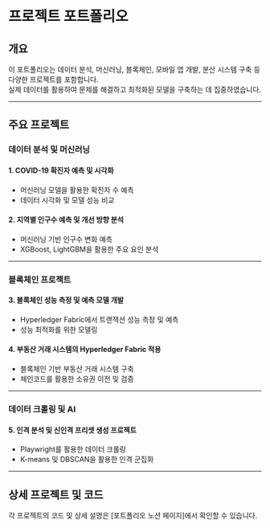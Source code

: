 # 프로젝트 포트폴리오  

## 개요  
이 포트폴리오는 데이터 분석, 머신러닝, 블록체인, 모바일 앱 개발, 분산 시스템 구축 등 다양한 프로젝트를 포함합니다.  
실제 데이터를 활용하여 문제를 해결하고 최적화된 모델을 구축하는 데 집중하였습니다.

---

## 주요 프로젝트  

### 데이터 분석 및 머신러닝  
#### 1. COVID-19 확진자 예측 및 시각화  
- 머신러닝 모델을 활용한 확진자 수 예측  
- 데이터 시각화 및 모델 성능 비교  

#### 2. 지역별 인구수 예측 및 개선 방향 분석  
- 머신러닝 기반 인구수 변화 예측  
- XGBoost, LightGBM을 활용한 주요 요인 분석  

---

### 블록체인 프로젝트  
#### 3. 블록체인 성능 측정 및 예측 모델 개발  
- Hyperledger Fabric에서 트랜잭션 성능 측정 및 예측  
- 성능 최적화를 위한 모델링  

#### 4. 부동산 거래 시스템의 Hyperledger Fabric 적용  
- 블록체인 기반 부동산 거래 시스템 구축  
- 체인코드를 활용한 소유권 이전 및 검증  

---

### 데이터 크롤링 및 AI  
#### 5. 인격 분석 및 신인격 프리셋 생성 프로젝트  
- Playwright를 활용한 데이터 크롤링  
- K-means 및 DBSCAN을 활용한 인격 군집화  

---

## 상세 프로젝트 및 코드  
각 프로젝트의 코드 및 상세 설명은 [포트폴리오 노션 페이지]에서 확인할 수 있습니다.